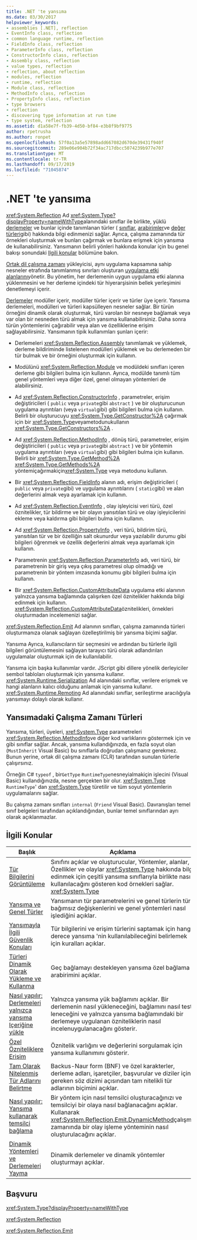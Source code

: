```yaml
---
title: .NET 'te yansıma
ms.date: 03/30/2017
helpviewer_keywords:
- assemblies [.NET], reflection
- EventInfo class, reflection
- common language runtime, reflection
- FieldInfo class, reflection
- ParameterInfo class, reflection
- ConstructorInfo class, reflection
- Assembly class, reflection
- value types, reflection
- reflection, about reflection
- modules, reflection
- runtime, reflection
- Module class, reflection
- MethodInfo class, reflection
- PropertyInfo class, reflection
- type browsers
- reflection
- discovering type information at run time
- type system, reflection
ms.assetid: d1a58e7f-fb39-4d50-bf84-e3b8f9bf9775
author: rpetrusha
ms.author: ronpet
ms.openlocfilehash: 57f0a13a5e57898add667082d670de39431f940f
ms.sourcegitcommit: 289e06e904b72f34ac717dbcc5074239b977e707
ms.translationtype: MT
ms.contentlocale: tr-TR
ms.lasthandoff: 09/17/2019
ms.locfileid: "71045874"
---
```

# <a name="reflection-in-net"></a>.NET 'te yansıma

<xref:System.Reflection> Ad <xref:System.Type?displayProperty=nameWithType>alanındaki sınıflar ile birlikte, yüklü [derlemeler](../../standard/assembly/index.md) ve bunlar içinde tanımlanan türler ( [sınıflar](../../standard/base-types/common-type-system.md#classes), [arabirimler](../../standard/base-types/common-type-system.md#interfaces)ve [değer türleri](../../csharp/language-reference/keywords/value-types.md)gibi) hakkında bilgi edinmenizi sağlar. Ayrıca, çalışma zamanında tür örnekleri oluşturmak ve bunları çağırmak ve bunlara erişmek için yansıma de kullanabilirsiniz. Yansımanın belirli yönleri hakkında konular için bu genel bakışı sonundaki [Ilgili konular](#related_topics) bölümüne bakın.
  
[Ortak dil çalışma zamanı](../../standard/clr.md) yükleyicisi, aynı uygulama kapsamına sahip nesneler etrafında tanımlanmış sınırları oluşturan [uygulama etki alanlarını](../app-domains/application-domains.md)yönetir. Bu yönetim, her derlemenin uygun uygulama etki alanına yüklenmesini ve her derleme içindeki tür hiyerarşisinin bellek yerleşimini denetlemeyi içerir.  
  
[Derlemeler](../app-domains/index.md) modüller içerir, modüller türler içerir ve türler üye içerir. Yansıma derlemeleri, modülleri ve türleri kapsülleyen nesneler sağlar. Bir türün örneğini dinamik olarak oluşturmak, türü varolan bir nesneye bağlamak veya var olan bir nesneden türü almak için yansıma kullanabilirsiniz. Daha sonra türün yöntemlerini çağırabilir veya alan ve özelliklerine erişim sağlayabilirsiniz. Yansımanın tipik kullanımları şunları içerir:  
  
- Derlemeleri <xref:System.Reflection.Assembly> tanımlamak ve yüklemek, derleme bildiriminde listelenen modülleri yüklemek ve bu derlemeden bir tür bulmak ve bir örneğini oluşturmak için kullanın.  
  
- Modülünü <xref:System.Reflection.Module> ve modüldeki sınıfları içeren derleme gibi bilgileri bulma için kullanın. Ayrıca, modülde tanımlı tüm genel yöntemleri veya diğer özel, genel olmayan yöntemleri de alabilirsiniz.  
  
- Ad <xref:System.Reflection.ConstructorInfo> , parametreler, erişim değiştiricileri ( `public` veya `private`gibi `abstract` ) ve bir oluşturucunun uygulama ayrıntıları (veya `virtual`gibi) gibi bilgileri bulma için kullanın. Belirli bir oluşturucuyu <xref:System.Type.GetConstructor%2A> çağırmak için bir <xref:System.Type>veyametodunukullanın <xref:System.Type.GetConstructors%2A> .  
  
- Ad <xref:System.Reflection.MethodInfo> , dönüş türü, parametreler, erişim değiştiricileri ( `public` veya `private`gibi `abstract` ) ve bir yöntemin uygulama ayrıntıları (veya `virtual`gibi) gibi bilgileri bulma için kullanın. Belirli bir <xref:System.Type.GetMethod%2A> <xref:System.Type.GetMethods%2A> yöntemiçağırmakiçin<xref:System.Type> veya metodunu kullanın.  
  
- Bir <xref:System.Reflection.FieldInfo> alanın adı, erişim değiştiricileri ( `public` veya `private`gibi) ve uygulama ayrıntılarını ( `static`gibi) ve alan değerlerini almak veya ayarlamak için kullanın.  
  
- Ad <xref:System.Reflection.EventInfo> , olay işleyicisi veri türü, özel öznitelikler, tür bildirme ve bir olayın yansıtılan türü ve olay işleyicilerini ekleme veya kaldırma gibi bilgileri bulma için kullanın.  
  
- Ad <xref:System.Reflection.PropertyInfo> , veri türü, bildirim türü, yansıtılan tür ve bir özelliğin salt okunurdur veya yazılabilir durumu gibi bilgileri öğrenmek ve özellik değerlerini almak veya ayarlamak için kullanın.  
  
- Parametrenin <xref:System.Reflection.ParameterInfo> adı, veri türü, bir parametrenin bir giriş veya çıkış parametresi olup olmadığı ve parametrenin bir yöntem imzasında konumu gibi bilgileri bulma için kullanın.  
  
- Bir <xref:System.Reflection.CustomAttributeData> uygulama etki alanının yalnızca yansıma bağlamında çalışırken özel öznitelikler hakkında bilgi edinmek için kullanın. <xref:System.Reflection.CustomAttributeData>öznitelikleri, örnekleri oluşturmadan incelemenizi sağlar.  
  
<xref:System.Reflection.Emit> Ad alanının sınıfları, çalışma zamanında türleri oluşturmanıza olanak sağlayan özelleştirilmiş bir yansıma biçimi sağlar.  
  
Yansıma Ayrıca, kullanıcıların tür seçmesini ve ardından bu türlerle ilgili bilgileri görüntülemesini sağlayan tarayıcı türü olarak adlandırılan uygulamalar oluşturmak için de kullanılabilir.  
  
Yansıma için başka kullanımlar vardır. JScript gibi dillere yönelik derleyiciler sembol tabloları oluşturmak için yansıma kullanır. <xref:System.Runtime.Serialization> Ad alanındaki sınıflar, verilere erişmek ve hangi alanların kalıcı olduğunu anlamak için yansıma kullanır. <xref:System.Runtime.Remoting> Ad alanındaki sınıflar, serileştirme aracılığıyla yansımayı dolaylı olarak kullanır.  
  
## <a name="runtime-types-in-reflection"></a>Yansımadaki Çalışma Zamanı Türleri  
Yansıma, türleri, üyeleri, <xref:System.Type> parametreleri <xref:System.Reflection.MethodInfo>ve diğer kod varlıklarını göstermek için ve gibi sınıflar sağlar. Ancak, yansıma kullandığınızda, en fazla soyut olan (`MustInherit` Visual Basic) bu sınıflarla doğrudan çalışmanız gerekmez. Bunun yerine, ortak dil çalışma zamanı (CLR) tarafından sunulan türlerle çalışırsınız.  
  
Örneğin C# `typeof` , bir`GetType` `RuntimeType`nesneyialmakiçin işlecini (Visual Basic) kullandığınızda, nesne gerçekten bir olur. <xref:System.Type> `RuntimeType`' dan <xref:System.Type> türetilir ve tüm soyut yöntemlerin uygulamalarını sağlar.  
  
Bu çalışma zamanı sınıfları `internal` (`Friend` Visual Basic). Davranışları temel sınıf belgeleri tarafından açıklandığından, bunlar temel sınıflarından ayrı olarak açıklanmazlar.  
  
<a name="related_topics"></a>   

## <a name="related-topics"></a>İlgili Konular  
  
|Başlık|Açıklama|  
|-----------|-----------------|  
|[Tür Bilgilerini Görüntüleme](viewing-type-information.md)|Sınıfını açıklar ve oluşturucular, Yöntemler, alanlar, Özellikler ve olaylar <xref:System.Type> hakkında bilgi edinmek için çeşitli yansıma sınıflarıyla birlikte nasıl kullanılacağını gösteren kod örnekleri sağlar. <xref:System.Type>|  
|[Yansıma ve Genel Türler](reflection-and-generic-types.md)|Yansımanın tür parametrelerini ve genel türlerin tür bağımsız değişkenlerini ve genel yöntemleri nasıl işlediğini açıklar.|  
|[Yansımayla İlgili Güvenlik Konuları](security-considerations-for-reflection.md)|Tür bilgilerini ve erişim türlerini saptamak için hangi derece yansıma 'nin kullanılabileceğini belirlemek için kuralları açıklar.|  
|[Türleri Dinamik Olarak Yükleme ve Kullanma](dynamically-loading-and-using-types.md)|Geç bağlamayı destekleyen yansıma özel bağlama arabirimini açıklar.|  
|[Nasıl yapılır: Derlemeleri yalnızca yansıma Içeriğine yükle](how-to-load-assemblies-into-the-reflection-only-context.md)|Yalnızca yansıma yük bağlamını açıklar. Bir derlemenin nasıl yükleneceğini, bağlamını nasıl test leneceğini ve yalnızca yansıma bağlamındaki bir derlemeye uygulanan özniteliklerin nasıl incelenuygulanacağını gösterir.|  
|[Özel Özniteliklere Erişim](accessing-custom-attributes.md)|Öznitelik varlığını ve değerlerini sorgulamak için yansıma kullanımını gösterir.|  
|[Tam Olarak Nitelenmiş Tür Adlarını Belirtme](specifying-fully-qualified-type-names.md)|Backus-Naur form (BNF) ve özel karakterler, derleme adları, işaretçiler, başvurular ve diziler için gereken söz dizimi açısından tam nitelikli tür adlarının biçimini açıklar.|  
|[Nasıl yapılır: Yansıma kullanarak temsilci bağlama](how-to-hook-up-a-delegate-using-reflection.md)|Bir yöntem için nasıl temsilci oluşturacağınızı ve temsilciyi bir olaya nasıl bağlanacağını açıklar. Kullanarak <xref:System.Reflection.Emit.DynamicMethod>çalışma zamanında bir olay işleme yönteminin nasıl oluşturulacağını açıklar.|  
|[Dinamik Yöntemleri ve Derlemeleri Yayma](emitting-dynamic-methods-and-assemblies.md)|Dinamik derlemeler ve dinamik yöntemler oluşturmayı açıklar.|  
  
## <a name="reference"></a>Başvuru  

<xref:System.Type?displayProperty=nameWithType>  
  
<xref:System.Reflection>  
  
<xref:System.Reflection.Emit>  
